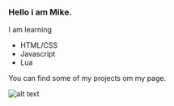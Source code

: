 ### Hello i am Mike.
I am learning
- HTML/CSS
- Javascript
- Lua

You can find some of my projects om my page.

![alt text](https://github.com/Mikert-gg/Mikert-gg/js.png?raw=true)